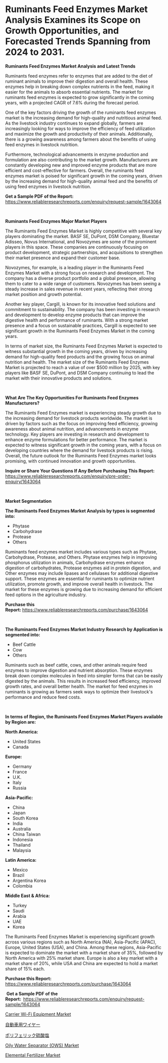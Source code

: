 <p><h1>Ruminants Feed Enzymes Market Analysis Examines its Scope on Growth Opportunities, and Forecasted Trends Spanning from 2024 to 2031.</h1></p><p><strong>Ruminants Feed Enzymes Market Analysis and Latest Trends</strong></p>
<p><p>Ruminants feed enzymes refer to enzymes that are added to the diet of ruminant animals to improve their digestion and overall health. These enzymes help in breaking down complex nutrients in the feed, making it easier for the animals to absorb essential nutrients. The market for ruminants feed enzymes is expected to grow significantly in the coming years, with a projected CAGR of 7.6% during the forecast period.</p><p>One of the key factors driving the growth of the ruminants feed enzymes market is the increasing demand for high-quality and nutritious animal feed. As the livestock industry continues to expand globally, farmers are increasingly looking for ways to improve the efficiency of feed utilization and maximize the growth and productivity of their animals. Additionally, there is a growing awareness among farmers about the benefits of using feed enzymes in livestock nutrition.</p><p>Furthermore, technological advancements in enzyme production and formulation are also contributing to the market growth. Manufacturers are constantly developing new and improved enzyme products that are more efficient and cost-effective for farmers. Overall, the ruminants feed enzymes market is poised for significant growth in the coming years, driven by the increasing demand for high-quality animal feed and the benefits of using feed enzymes in livestock nutrition.</p></p>
<p><strong>Get a Sample PDF of the Report:&nbsp;</strong> <a href="https://www.reliableresearchreports.com/enquiry/request-sample/1643064">https://www.reliableresearchreports.com/enquiry/request-sample/1643064</a></p>
<p>&nbsp;</p>
<p><strong>Ruminants Feed Enzymes Major Market Players</strong></p>
<p><p>The Ruminants Feed Enzymes Market is highly competitive with several key players dominating the market. BASF SE, DuPont, DSM Company, Bluestar Adisseo, Novus International, and Novozymes are some of the prominent players in this space. These companies are continuously focusing on product development, strategic partnerships, and acquisitions to strengthen their market presence and expand their customer base.</p><p>Novozymes, for example, is a leading player in the Ruminants Feed Enzymes Market with a strong focus on research and development. The company has a diverse product portfolio and a global presence, allowing them to cater to a wide range of customers. Novozymes has been seeing a steady increase in sales revenue in recent years, reflecting their strong market position and growth potential.</p><p>Another key player, Cargill, is known for its innovative feed solutions and commitment to sustainability. The company has been investing in research and development to develop enzyme products that can improve the digestive health and performance of ruminants. With a strong market presence and a focus on sustainable practices, Cargill is expected to see significant growth in the Ruminants Feed Enzymes Market in the coming years.</p><p>In terms of market size, the Ruminants Feed Enzymes Market is expected to witness substantial growth in the coming years, driven by increasing demand for high-quality feed products and the growing focus on animal nutrition and health. The market size of the Ruminants Feed Enzymes Market is projected to reach a value of over $500 million by 2025, with key players like BASF SE, DuPont, and DSM Company continuing to lead the market with their innovative products and solutions.</p></p>
<p>&nbsp;</p>
<p><strong>What Are The Key Opportunities For Ruminants Feed Enzymes Manufacturers?</strong></p>
<p><p>The Ruminants Feed Enzymes market is experiencing steady growth due to the increasing demand for livestock products worldwide. The market is driven by factors such as the focus on improving feed efficiency, growing awareness about animal nutrition, and advancements in enzyme technology. Key players are investing in research and development to enhance enzyme formulations for better performance. The market is expected to witness significant growth in the coming years, with a focus on developing countries where the demand for livestock products is rising. Overall, the future outlook for the Ruminants Feed Enzymes market looks promising, with continued innovation and growth opportunities.</p></p>
<p><strong>Inquire or Share Your Questions If Any Before Purchasing This Report:</strong> <a href="https://www.reliableresearchreports.com/enquiry/pre-order-enquiry/1643064">https://www.reliableresearchreports.com/enquiry/pre-order-enquiry/1643064</a></p>
<p>&nbsp;</p>
<p><strong>Market Segmentation</strong></p>
<p><strong>The Ruminants Feed Enzymes Market Analysis by types is segmented into:</strong></p>
<p><ul><li>Phytase</li><li>Carbohydrase</li><li>Protease</li><li>Others</li></ul></p>
<p><p>Ruminants feed enzymes market includes various types such as Phytase, Carbohydrase, Protease, and Others. Phytase enzymes help in improving phosphorus utilization in animals, Carbohydrase enzymes enhance digestion of carbohydrates, Protease enzymes aid in protein digestion, and Other enzymes may include lipases and cellulases for additional digestive support. These enzymes are essential for ruminants to optimize nutrient utilization, promote growth, and improve overall health in livestock. The market for these enzymes is growing due to increasing demand for efficient feed options in the agriculture industry.</p></p>
<p><strong>Purchase this Report:&nbsp;</strong><a href="https://www.reliableresearchreports.com/purchase/1643064">https://www.reliableresearchreports.com/purchase/1643064</a></p>
<p>&nbsp;</p>
<p><strong>The Ruminants Feed Enzymes Market Industry Research by Application is segmented into:</strong></p>
<p><ul><li>Beef Cattle</li><li>Cow</li><li>Others</li></ul></p>
<p><p>Ruminants such as beef cattle, cows, and other animals require feed enzymes to improve digestion and nutrient absorption. These enzymes break down complex molecules in feed into simpler forms that can be easily digested by the animals. This results in increased feed efficiency, improved growth rates, and overall better health. The market for feed enzymes in ruminants is growing as farmers seek ways to optimize their livestock's performance and reduce feed costs.</p></p>
<p>&nbsp;</p>
<p><strong>In terms of Region, the Ruminants Feed Enzymes Market Players available by Region are:</strong></p>
<p>
    <p> <strong> North America: </strong>
        <ul>
            <li>United States</li>
            <li>Canada</li>
        </ul>
        </p> 
    <p> <strong> Europe: </strong>
        <ul>
            <li>Germany</li>
            <li>France</li>
            <li>U.K.</li>
            <li>Italy</li>
            <li>Russia</li>
        </ul>
        </p> 
    <p> <strong> Asia-Pacific: </strong>
        <ul>
            <li>China</li>
            <li>Japan</li>
            <li>South Korea</li>
            <li>India</li>
            <li>Australia</li>
            <li>China Taiwan</li>
            <li>Indonesia</li>
            <li>Thailand</li>
            <li>Malaysia</li>
        </ul>
        </p> 
    <p> <strong> Latin America: </strong>
        <ul>
            <li>Mexico</li>
            <li>Brazil</li>
            <li>Argentina Korea</li>
            <li>Colombia</li>
        </ul>
        </p> 
    <p> <strong> Middle East & Africa: </strong>
        <ul>
            <li>Turkey</li>
            <li>Saudi</li>
            <li>Arabia</li>
            <li>UAE</li>
            <li>Korea</li>
        </ul>
    </p>
    </p>
<p><p>The Ruminants Feed Enzymes Market is experiencing significant growth across various regions such as North America (NA), Asia-Pacific (APAC), Europe, United States (USA), and China. Among these regions, Asia-Pacific is expected to dominate the market with a market share of 35%, followed by North America with 25% market share. Europe is also a key market with a market share of 20%, while USA and China are expected to hold a market share of 15% each.</p></p>
<p><strong>Purchase this Report: </strong><a href="https://www.reliableresearchreports.com/purchase/1643064">https://www.reliableresearchreports.com/purchase/1643064</a></p>
<p>&nbsp;<strong>Get a Sample PDF of the Report:&nbsp;&nbsp;</strong><a href="https://www.reliableresearchreports.com/enquiry/request-sample/1643064">https://www.reliableresearchreports.com/enquiry/request-sample/1643064</a></p>
<p><strong></strong></p>
<p><p><a href="https://iodized-pantydraco-05c.notion.site/Carrier-Wi-Fi-Equipment-Market-Research-Report-The-Key-To-Successful-Business-Strategy-Forecasted-f-a3f2bb3af1b64de5baed2b37c075dfd1">Carrier Wi-Fi Equipment Market</a></p><p><a href="https://medium.com/@fabiclaf/%E8%87%AA%E5%8B%95%E8%BB%8A%E3%83%AF%E3%82%A4%E3%83%A4%E3%83%BC%E3%83%9E%E3%83%BC%E3%82%B1%E3%83%83%E3%83%88%E3%81%AE%E5%88%86%E6%9E%90-%E3%82%B0%E3%83%AD%E3%83%BC%E3%83%90%E3%83%AB%E7%94%A3%E6%A5%AD%E3%81%AE%E8%A6%8B%E8%A7%A3%E3%81%A8%E4%BA%88%E6%B8%AC-2024%E5%B9%B4%E3%81%8B%E3%82%892031%E5%B9%B4-a2884a5442e1">自動車用ワイヤー</a></p><p><a href="https://medium.com/@fabiclaf/%E3%83%9D%E3%83%AA%E3%83%95%E3%82%A7%E3%83%AA%E3%83%83%E3%82%AF%E7%A1%AB%E9%85%B8%E5%A1%A9%E5%B8%82%E5%A0%B4-%E5%B8%82%E5%A0%B4%E3%82%B7%E3%82%A7%E3%82%A2-%E5%B8%82%E5%A0%B4%E5%8B%95%E5%90%91-%E3%81%8A%E3%82%88%E3%81%B3%E5%B0%86%E6%9D%A5%E6%88%90%E9%95%B7%E3%81%AE%E6%8E%A2%E6%B1%82-45b613903049">ポリフェリック硫酸塩</a></p><p><a href="https://military-diascia-e68.notion.site/Oily-Water-Separator-OWS-Market-Provides-a-Comprehensive-Analysis-Including-a-Macro-Overview-of-th-0bbe0ef006904e0781a688c93479ff9d">Oily Water Separator (OWS) Market</a></p><p><a href="https://view.publitas.com/reportprime-1/elemental-fertilizer-market-research-report-provides-critical-insights-that-can-help-shape-business-development-and-investment-strategies/">Elemental Fertilizer Market</a></p></p>